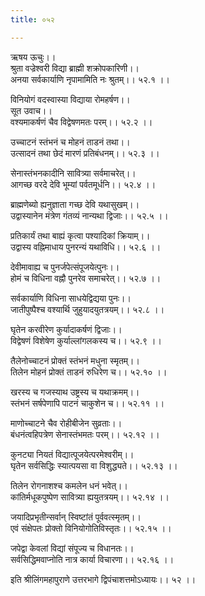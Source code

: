 ```yaml
---
title: ०५२

---
```

ऋषय ऊचुः।।  
श्रुता वज्रेश्वरी विद्या ब्राह्मी शक्रोपकारिणी।।  
अनया सर्वकार्याणि नृपामामिति नः श्रुतम्।। ५२.१ ।।  
  
विनियोगं वदस्वास्या विद्याया रोमहर्षण।।  
सूत उवाच।।  
वश्यमाकर्षणं चैव विद्वेषणमतः परम्।। ५२.२ ।।  
  
उच्चाटनं स्तंभनं च मोहनं ताडनं तथा।।  
उत्सादनं तथा छेदं मारणं प्रतिबंधनम्।। ५२.३ ।।  
  
सेनास्तंभनकादीनि सावित्र्या सर्वमाचरेत्।।  
आगच्छ वरदे देवि भूम्यां पर्वतमूर्धनि।। ५२.४ ।।  
  
ब्राह्मणेब्यो ह्यनुज्ञाता गच्छ देवि यथासुखम्।।  
उद्वास्यानेन मंत्रेण गंतव्यं नान्यथा द्विजाः।। ५२.५ ।।  
  
प्रतिकार्यं तथा बाह्यं कृत्वा पश्यादिकां क्रियाम्।।  
उद्वास्य वह्निमाधाय पुनरन्यं यथाविधि।। ५२.६ ।।  
  
देवीमावाह्य च पुनर्जपेत्संपूजयेत्पुनः।।  
होमं च विधिना वह्नौ पुनरेव समाचरेत्।। ५२.७ ।।  
  
सर्वकार्याणि विधिना साधयेद्विद्यया पुनः।।  
जातीपुष्पैश्च वश्यार्थि जुहुयादयुतत्रयम्।। ५२.८ ।।  
  
घृतेन करवीरेण कुर्यादाकर्षणं द्विजाः।।  
विद्वेषणं विशेषेण कुर्याल्लांगलकस्य च।। ५२.९ ।।  
  
तैलेनोच्चाटनं प्रोक्तं स्तंभनं मधुना स्मृतम्।।  
तिलेन मोहनं प्रोक्तं ताडनं रुधिरेण च।। ५२.१० ।।  
  
खरस्य च गजस्याथ उष्ट्रस्य च यथाक्रमम्।।  
स्तंभनं सर्षपेणापि पाटनं चाकुशेन च।। ५२.११ ।।  
  
माणोच्चाटने चैव रोहीबीजेन सुव्रताः।।  
बंधनंत्वहिपत्रेण सेनास्तंभमतः परम्।। ५२.१२ ।।  
  
कुनट्या नियतं विद्यात्पूजयेत्परमेश्वरीम्।।  
घृतेन सर्वसिद्धिः स्यात्पयसा वा विशुद्ध्यते।। ५२.१३ ।।  
  
तिलेन रोगनाशश्च कमलेन धनं भवेत्।।  
कांतिर्मधूकपुष्पेण सावित्र्या ह्ययुतत्रयम्।। ५२.१४ ।।  
  
जयादिप्रभृतीन्सर्वान् स्विष्टांतं पूर्ववत्स्मृतम्।।  
एवं संक्षेपतः प्रोक्तो विनियोगोतिविस्तृतः।। ५२.१५ ।।  
  
जपेद्वा केवलां विद्यां संपूज्य च विधानतः।।  
सर्वसिद्धिमवाप्नोति नात्र कार्या विचारणा।। ५२.१६ ।।  
  
इति श्रीलिंगमहापुराणे उत्तरभागे द्विपंचाशत्तमोऽध्यायः।। ५२ ।।